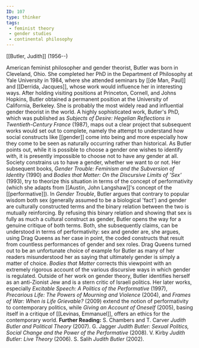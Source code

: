 ```yaml
---
ID: 107
type: thinker
tags: 
 - feminist theory
 - gender studies
 - continental philosophy
---
```


[[Butler, Judith]]
 (1956--)


American feminist philosopher and gender theorist, Butler was born in
Cleveland, Ohio. She completed her PhD in the Department of Philosophy
at Yale University in 1984, where she attended seminars by [[de Man, Paul]] and [[Derrida, Jacques]], whose work would
influence her in interesting ways. After holding visiting positions at
Princeton, Cornell, and Johns Hopkins, Butler obtained a permanent
position at the University of California, Berkeley. She is probably the
most widely read and influential gender theorist in the world.
A highly sophisticated work, Butler's PhD, which was published as
*Subjects of Desire: Hegelian Reflections in Twentieth-Century France*
(1987), maps out a clear project that subsequent works would set out to
complete, namely the attempt to understand how social constructs like
[[gender]] come into being
and more especially how they come to be seen as naturally occurring
rather than historical. As Butler points out, while it is possible to
choose a gender one wishes to identify with, it is presently impossible
to choose not to have any gender at all. Society constrains us to have a
gender, whether we want to or not. Her subsequent books, *Gender Trouble: Feminism and the Subversion of Identity* (1990) and *Bodies that Matter: On the Discursive Limits of 'Sex'* (1993), try to theorize
this situation in terms of the concept of performativity (which she
adapts from [[Austin, John Langshaw]]'s concept of the
[[performative]]).
In *Gender Trouble*, Butler argues that contrary to popular wisdom both
sex (generally assumed to be a biological 'fact') and gender are
culturally constructed terms and the binary relation between the two is
mutually reinforcing. By refusing this binary relation and showing that
sex is fully as much a cultural construct as gender, Butler opens the
way for a genuine critique of both terms. Both, she subsequently claims,
can be understood in terms of performativity: sex and gender are, she
argues, using Drag Queens as her case in point, the coded constructs
that result from countless performances of gender and sex roles. Drag
Queens turned out to be an unfortunate choice of example for Butler as
many of her readers misunderstood her as saying that ultimately gender
is simply a matter of choice. *Bodies that Matter* corrects this
viewpoint with an extremely rigorous account of the various discursive
ways in which gender is regulated.
Outside of her work on gender theory, Butler identifies herself as an
anti-Zionist Jew and is a stern critic of Israeli politics. Her later
works, especially *Excitable Speech: A Politics of the Performative*
(1997), *Precarious Life: The Powers of Mourning and Violence* (2004),
and *Frames of War: When is Life Grievable?* (2009) extend the notion of
performativity to contemporary politics, while *Giving an Account of
Oneself* (2005), basing itself in a critique of [[Levinas, Emmanuel]], offers an ethics
for the contemporary world.
**Further Reading:** S. Chambers and T. Carver *Judith Butler and
Political Theory* (2007).
G. Jagger *Judith Butler: Sexual Politics, Social Change and the Power
of the Performative* (2008).
V. Kirby *Judith Butler: Live Theory* (2006).
S. Salih *Judith Butler* (2002).
